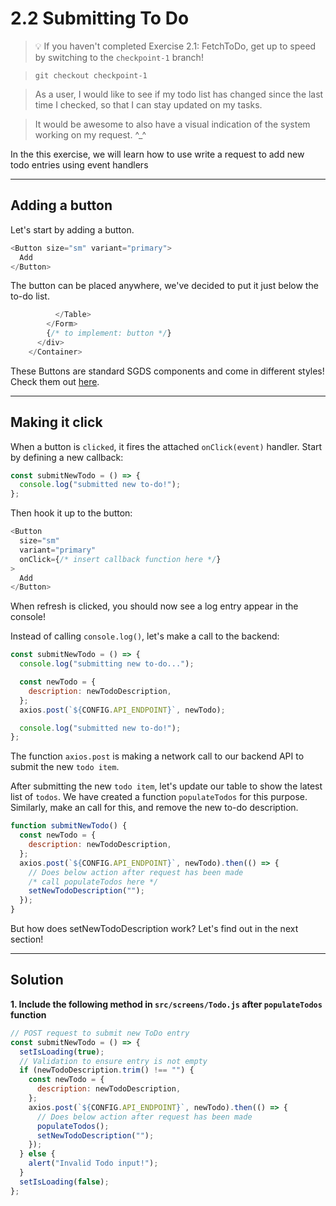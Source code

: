 # 2.2 Submitting To Do

> 💡 If you haven't completed Exercise 2.1: FetchToDo, get up to speed by switching to the `checkpoint-1` branch!

> `git checkout checkpoint-1`

> As a user, I would like to see if my todo list has changed since the last time I checked, so that I can stay updated on my tasks.

> It would be awesome to also have a visual indication of the system working on my request. ^\_^

In the this exercise, we will learn how to use write a request to add new todo entries using event handlers

---

## Adding a button

Let's start by adding a button.

```js
<Button size="sm" variant="primary">
  Add
</Button>
```

The button can be placed anywhere, we've decided to put it just below the to-do list.

```js
          </Table>
        </Form>
        {/* to implement: button */}
      </div>
    </Container>
```

These Buttons are standard SGDS components and come in different styles! Check them out [here](https://react.designsystem.tech.gov.sg/?path=/docs/components-button--default-story).

---

## Making it click

When a button is `clicked`, it fires the attached `onClick(event)` handler.
Start by defining a new callback:

```js
const submitNewTodo = () => {
  console.log("submitted new to-do!");
};
```

Then hook it up to the button:

```js
<Button
  size="sm"
  variant="primary"
  onClick={/* insert callback function here */}
>
  Add
</Button>
```

When refresh is clicked, you should now see a log entry appear in the console!

Instead of calling `console.log()`, let's make a call to the backend:

```js
const submitNewTodo = () => {
  console.log("submitting new to-do...");

  const newTodo = {
    description: newTodoDescription,
  };
  axios.post(`${CONFIG.API_ENDPOINT}`, newTodo);

  console.log("submitted new to-do!");
};
```

The function `axios.post` is making a network call to our backend API to submit the new `todo item`.

After submitting the new `todo item`, let's update our table to show the latest list of `todos`. We have created a function `populateTodos` for this purpose. Similarly, make an call for this, and remove the new to-do description.

```js
function submitNewTodo() {
  const newTodo = {
    description: newTodoDescription,
  };
  axios.post(`${CONFIG.API_ENDPOINT}`, newTodo).then(() => {
    // Does below action after request has been made
    /* call populateTodos here */
    setNewTodoDescription("");
  });
}
```

But how does setNewTodoDescription work? Let's find out in the next section!

---

## Solution

**1. Include the following method in `src/screens/Todo.js` after `populateTodos` function**

```js
// POST request to submit new ToDo entry
const submitNewTodo = () => {
  setIsLoading(true);
  // Validation to ensure entry is not empty
  if (newTodoDescription.trim() !== "") {
    const newTodo = {
      description: newTodoDescription,
    };
    axios.post(`${CONFIG.API_ENDPOINT}`, newTodo).then(() => {
      // Does below action after request has been made
      populateTodos();
      setNewTodoDescription("");
    });
  } else {
    alert("Invalid Todo input!");
  }
  setIsLoading(false);
};
```
